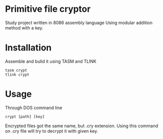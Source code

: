 # Primitive file cryptor
Study project written in 8086 assembly language
Using modular addition method with a key.

# Installation
Assemble and bulid it using TASM and TLINK
```
tasm crypt
tlink crypt
```

# Usage
Through DOS command line
```
crypt [path] [key]
```
Encrypted files got the same name, but .cry extension. Using this command on .cry file will try to decrypt it with given key.
